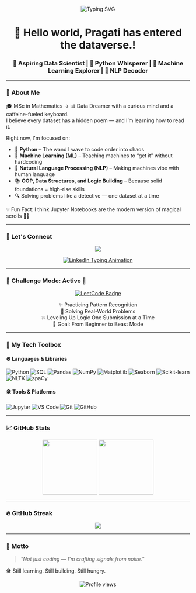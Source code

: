<p align="center">
  <img src="https://readme-typing-svg.herokuapp.com?font=Fira+Code&duration=3000&pause=1000&center=true&vCenter=true&width=435&lines=👩‍💻+Yo+Internet+Meet+Pragati;🧠+Teaching+Machines+to+Think;💬+Giving+Code+the+Gift+of+Gab;🚀+Projects+in+Progress,+Skills+Leveling+Up!" alt="Typing SVG" />
</p>

<h1 align="center">🧬 Hello world, Pragati has entered the dataverse.!</h1>
<h3 align="center">🌈 Aspiring Data Scientist | 🐍 Python Whisperer | 🤖 Machine Learning Explorer | 💬 NLP Decoder</h3>

---

### 🌟 About Me

🎓 MSc in Mathematics → 📊 Data Dreamer with a curious mind and a caffeine-fueled keyboard.  
I believe every dataset has a hidden poem — and I’m learning how to read it.  

Right now, I'm focused on:

- 🐍 **Python** – The wand I wave to code order into chaos  
- 🧠 **Machine Learning (ML)** – Teaching machines to “get it” without hardcoding  
- 💬 **Natural Language Processing (NLP)** – Making machines vibe with human language  
- 📚 **OOP, Data Structures, and Logic Building** – Because solid foundations = high-rise skills  
- 🔍 Solving problems like a detective — one dataset at a time  

💡 Fun Fact: I think Jupyter Notebooks are the modern version of magical scrolls 🧙‍♀️

---

### 💼 Let's Connect

<p align="center">
  <a href="https://www.linkedin.com/in/pragati-dwivedi-pra-g/" target="_blank">
    <img src="https://img.shields.io/badge/LinkedIn-Pragati%20Dwivedi-0077B5?style=for-the-badge&logo=linkedin&logoColor=white"/>
  </a>
</p>

<p align="center">
  <a href="https://www.linkedin.com/in/pragati-dwivedi-pra-g/" target="_blank">
    <img src="https://readme-typing-svg.herokuapp.com?font=Fira+Code&duration=3000&pause=1000&color=0077B5&center=true&vCenter=true&width=435&lines=💼+Connect+with+Pragati+on+LinkedIn;🌐+Let's+Build+and+Collaborate;🚀+Networking+Never+Sleeps" alt="LinkedIn Typing Animation" />
  </a>
</p>

---

### 🧠 Challenge Mode: Active  💪

<p align="center">
  <a href="https://leetcode.com/Praguu/" target="_blank">
    <img src="https://img.shields.io/badge/-LeetCode-FFA116?style=for-the-badge&logo=LeetCode&logoColor=white" alt="LeetCode Badge"/>
  </a>
</p>

<p align="center">
  ✨ Practicing Pattern Recognition <br>
  🧩 Solving Real-World Problems <br>
  💥 Leveling Up Logic One Submission at a Time <br>
  🚀 Goal: From Beginner to Beast Mode  
</p>

---

### 🧰 My Tech Toolbox

#### ⚙️ Languages & Libraries

![Python](https://img.shields.io/badge/-Python-3776AB?style=flat&logo=python&logoColor=white)
![SQL](https://img.shields.io/badge/-SQL-4479A1?style=flat&logo=sqlite&logoColor=white)
![Pandas](https://img.shields.io/badge/-Pandas-150458?style=flat&logo=pandas&logoColor=white)
![NumPy](https://img.shields.io/badge/-NumPy-013243?style=flat&logo=numpy&logoColor=white)
![Matplotlib](https://img.shields.io/badge/-Matplotlib-000000?style=flat&logo=matplotlib&logoColor=white)
![Seaborn](https://img.shields.io/badge/-Seaborn-005571?style=flat&logo=seaborn&logoColor=white)
![Scikit-learn](https://img.shields.io/badge/-Scikit--learn-F7931E?style=flat&logo=scikit-learn&logoColor=white)
![NLTK](https://img.shields.io/badge/-NLTK-76B900?style=flat&logo=nltk&logoColor=white)
![spaCy](https://img.shields.io/badge/-spaCy-0088CC?style=flat&logo=spacy&logoColor=white)

#### 🛠️ Tools & Platforms

![Jupyter](https://img.shields.io/badge/-Jupyter-F37626?style=flat&logo=jupyter&logoColor=white)
![VS Code](https://img.shields.io/badge/-VS%20Code-007ACC?style=flat&logo=visual-studio-code&logoColor=white)
![Git](https://img.shields.io/badge/-Git-F05032?style=flat&logo=git&logoColor=white)
![GitHub](https://img.shields.io/badge/-GitHub-181717?style=flat&logo=github&logoColor=white)

---

### 📈 GitHub Stats

<p align="center">
  <img height="150" src="https://github-readme-stats.vercel.app/api?username=prA-G&show_icons=true&theme=tokyonight"/>
  <img height="150" src="https://github-readme-stats.vercel.app/api/top-langs/?username=prA-G&layout=compact&theme=tokyonight"/>
</p>

---

### 🔥 GitHub Streak

<p align="center">
  <img src="https://streak-stats.demolab.com?user=prA-G&theme=radical"/>
</p>

---

### 🎯 Motto

> _“Not just coding — I’m crafting signals from noise.”_

🛠️ Still learning. Still building. Still hungry.

<p align="center">
  <img src="https://komarev.com/ghpvc/?username=prA-G&color=blue" alt="Profile views"/>
</p>

